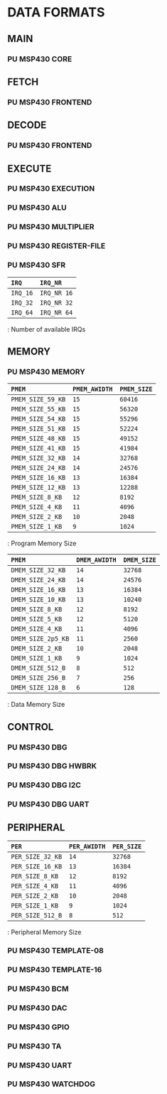 # DATA FORMATS

## MAIN

### PU MSP430 CORE

## FETCH

### PU MSP430 FRONTEND

## DECODE

### PU MSP430 FRONTEND

## EXECUTE

### PU MSP430 EXECUTION
### PU MSP430 ALU
### PU MSP430 MULTIPLIER
### PU MSP430 REGISTER-FILE
### PU MSP430 SFR

| `IRQ`   | `IRQ_NR`    |
| :------ | :---------- |
| `IRQ_16`| `IRQ_NR 16` |
| `IRQ_32`| `IRQ_NR 32` |
| `IRQ_64`| `IRQ_NR 64` |

: Number of available IRQs

## MEMORY

### PU MSP430 MEMORY

| `PMEM`            | `PMEM_AWIDTH` | `PMEM_SIZE` |
| :---------------- | :------------ | :---------- |
| `PMEM_SIZE_59_KB` | `15`          | `60416`     |
| `PMEM_SIZE_55_KB` | `15`          | `56320`     |
| `PMEM_SIZE_54_KB` | `15`          | `55296`     |
| `PMEM_SIZE_51_KB` | `15`          | `52224`     |
| `PMEM_SIZE_48_KB` | `15`          | `49152`     |
| `PMEM_SIZE_41_KB` | `15`          | `41984`     |
| `PMEM_SIZE_32_KB` | `14`          | `32768`     |
| `PMEM_SIZE_24_KB` | `14`          | `24576`     |
| `PMEM_SIZE_16_KB` | `13`          | `16384`     |
| `PMEM_SIZE_12_KB` | `13`          | `12288`     |
| `PMEM_SIZE_8_KB`  | `12`          | `8192`      |
| `PMEM_SIZE_4_KB`  | `11`          | `4096`      |
| `PMEM_SIZE_2_KB`  | `10`          | `2048`      |
| `PMEM_SIZE_1_KB`  | `9`           | `1024`      |

: Program Memory Size

| `PMEM`             | `DMEM_AWIDTH` | `DMEM_SIZE` |
| :----------------- | :------------ | :---------- |
| `DMEM_SIZE_32_KB`  | `14`          | `32768`     |
| `DMEM_SIZE_24_KB`  | `14`          | `24576`     |
| `DMEM_SIZE_16_KB`  | `13`          | `16384`     |
| `DMEM_SIZE_10_KB`  | `13`          | `10240`     |
| `DMEM_SIZE_8_KB`   | `12`          | `8192`      |
| `DMEM_SIZE_5_KB`   | `12`          | `5120`      |
| `DMEM_SIZE_4_KB`   | `11`          | `4096`      |
| `DMEM_SIZE_2p5_KB` | `11`          | `2560`      |
| `DMEM_SIZE_2_KB`   | `10`          | `2048`      |
| `DMEM_SIZE_1_KB`   |  `9`          | `1024`      |
| `DMEM_SIZE_512_B`  |  `8`          | `512`       |
| `DMEM_SIZE_256_B`  |  `7`          | `256`       |
| `DMEM_SIZE_128_B`  |  `6`          | `128`       |

: Data Memory Size

## CONTROL

### PU MSP430 DBG

### PU MSP430 DBG HWBRK
### PU MSP430 DBG I2C
### PU MSP430 DBG UART

## PERIPHERAL

| `PER`            | `PER_AWIDTH` | `PER_SIZE` |
| :--------------- | :----------- | :--------- |
| `PER_SIZE_32_KB` |  `14`        | `32768`    |
| `PER_SIZE_16_KB` |  `13`        | `16384`    |
| `PER_SIZE_8_KB`  |  `12`        | `8192`     |
| `PER_SIZE_4_KB`  |  `11`        | `4096`     |
| `PER_SIZE_2_KB`  |  `10`        | `2048`     |
| `PER_SIZE_1_KB`  |  `9`         | `1024`     |
| `PER_SIZE_512_B` |  `8`         | `512`      |

: Peripheral Memory Size

### PU MSP430 TEMPLATE-08
### PU MSP430 TEMPLATE-16
### PU MSP430 BCM
### PU MSP430 DAC
### PU MSP430 GPIO
### PU MSP430 TA
### PU MSP430 UART
### PU MSP430 WATCHDOG
